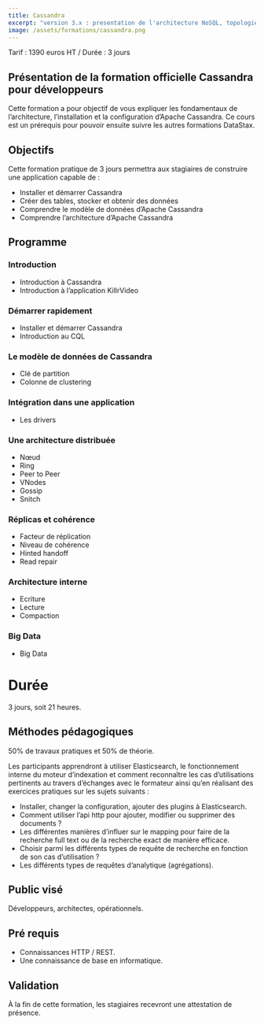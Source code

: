 ```yaml
---
title: Cassandra
excerpt: "version 3.x : presentation de l'architecture NoSQL, topologies des clusters, interrogation et mise à jour, administration"
image: /assets/formations/cassandra.png
---
```


Tarif : 1390 euros HT / Durée : 3 jours

## Présentation de la formation officielle Cassandra pour développeurs

Cette formation a pour objectif de vous expliquer les fondamentaux de l’architecture, l’installation et la configuration d’Apache Cassandra. Ce cours est un prérequis pour pouvoir ensuite suivre les autres formations DataStax.
## Objectifs

Cette formation pratique de 3 jours permettra aux stagiaires de construire une application capable de :
 - Installer et démarrer Cassandra
 - Créer des tables, stocker et obtenir des données
 - Comprendre le modèle de données d’Apache Cassandra
 - Comprendre l’architecture d’Apache Cassandra

## Programme

### Introduction
  - Introduction à Cassandra
  - Introduction à l’application KillrVideo

### Démarrer rapidement
  - Installer et démarrer Cassandra
  - Introduction au CQL

### Le modèle de données de Cassandra
  - Clé de partition
  - Colonne de clustering

### Intégration dans une application
  - Les drivers

### Une architecture distribuée
  - Nœud
  - Ring
  - Peer to Peer
  - VNodes
  - Gossip
  - Snitch

### Réplicas et cohérence
  - Facteur de réplication
  - Niveau de cohérence
  - Hinted handoff
  - Read repair

### Architecture interne
  - Ecriture
  - Lecture
  - Compaction

### Big Data
  - Big Data

# Durée
3 jours, soit 21 heures.

## Méthodes pédagogiques
50% de travaux pratiques et 50% de théorie.

Les participants apprendront à utiliser Elasticsearch, le fonctionnement interne du moteur d’indexation et comment 
reconnaître les cas d’utilisations pertinents au travers d’échanges avec le formateur ainsi qu’en réalisant des exercices pratiques sur les sujets suivants :
 - Installer, changer la configuration, ajouter des plugins à Elasticsearch.
 - Comment utiliser l’api http pour ajouter, modifier ou supprimer des documents ?
 - Les différentes manières d’influer sur le mapping pour faire de la recherche full text ou de la recherche exact de manière efficace.
 - Choisir parmi les différents types de requête de recherche en fonction de son cas d’utilisation ?
 - Les différents types de requêtes d’analytique (agrégations).

## Public visé
Développeurs, architectes, opérationnels.

## Pré requis
 - Connaissances HTTP / REST.
 - Une connaissance de base en informatique.

## Validation
À la fin de cette formation, les stagiaires recevront une attestation de présence.
